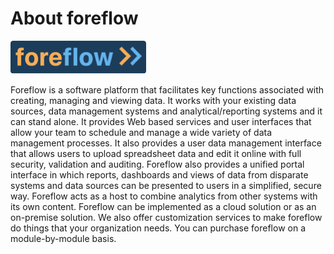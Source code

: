 # About foreflow

![foreflow logo](img/foreflow.png)

Foreflow is a software platform that facilitates key functions associated with creating, managing and viewing data. It works with your existing data sources, data management systems and analytical/reporting systems and it can stand alone. It provides Web based services and user interfaces that allow your team to schedule and manage a wide variety of data management processes. It also provides a user data management interface that allows users to upload spreadsheet data and edit it online with full security, validation and auditing. Foreflow also provides a unified portal interface in which reports, dashboards and views of data from disparate systems and data sources can be presented to users in a simplified, secure way. Foreflow acts as a host to combine analytics from other systems with its own content. Foreflow can be implemented as a cloud solution or as an on-premise solution. We also offer customization services to make foreflow do things that your organization needs. You can purchase foreflow on a module-by-module basis.